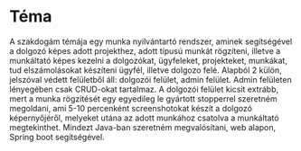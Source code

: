 <h1>Téma</h1>

A szakdogám témája egy munka nyilvántartó rendszer, aminek segítségével a dolgozó képes adott projekthez, adott típusú munkát rögzíteni, illetve a munkáltató képes kezelni a dolgozókat, ügyfeleket, projekteket, munkákat, tud elszámolásokat készíteni ügyfél, illetve dolgozo felé. Alapból 2 külön, jelszóval védett felületből áll: dolgozói felület, admin felület. Admin felületen lényegében csak CRUD-okat tartalmaz. A dolgozói felület kicsit extrább, mert a munka rögzítését egy egyedileg le gyártott stopperrel szeretném megoldani, ami 5-10 percenként screenshotokat készít a dolgozó képernyőjéről, melyeket utána az adott munkához csatolva a munkáltató megtekinthet.
Mindezt Java-ban szeretném megvalósítani, web alapon, Spring boot segítségével. 
